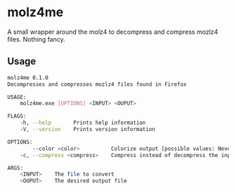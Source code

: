 # molz4me

A small wrapper around the molz4 to decompress and compress mozlz4 files. Nothing fancy.

## Usage

```bash
molz4me 0.1.0
Decompresses and compresses mozlz4 files found in Firefox

USAGE:
    molz4me.exe [OPTIONS] <INPUT> <OUPUT>

FLAGS:
    -h, --help       Prints help information
    -V, --version    Prints version information

OPTIONS:
        --color <color>          Colorize output [possible values: Never, Always, Ansi, Auto]
    -c, --compress <compress>    Compress instead of decompress the input (true/false)

ARGS:
    <INPUT>    The file to convert
    <OUPUT>    The desired output file
```
